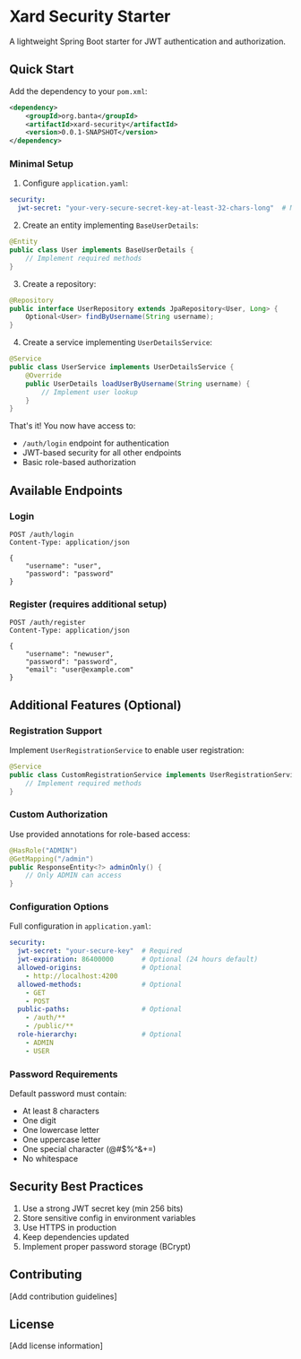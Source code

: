 # Xard Security Starter

A lightweight Spring Boot starter for JWT authentication and authorization.

## Quick Start

Add the dependency to your `pom.xml`:

```xml
<dependency>
    <groupId>org.banta</groupId>
    <artifactId>xard-security</artifactId>
    <version>0.0.1-SNAPSHOT</version>
</dependency>
```

### Minimal Setup

1. Configure `application.yaml`:
```yaml
security:
  jwt-secret: "your-very-secure-secret-key-at-least-32-chars-long"  # Must be at least 256 bits
```

2. Create an entity implementing `BaseUserDetails`:
```java
@Entity
public class User implements BaseUserDetails {
    // Implement required methods
}
```

3. Create a repository:
```java
@Repository
public interface UserRepository extends JpaRepository<User, Long> {
    Optional<User> findByUsername(String username);
}
```

4. Create a service implementing `UserDetailsService`:
```java
@Service
public class UserService implements UserDetailsService {
    @Override
    public UserDetails loadUserByUsername(String username) {
        // Implement user lookup
    }
}
```

That's it! You now have access to:
- `/auth/login` endpoint for authentication
- JWT-based security for all other endpoints
- Basic role-based authorization

## Available Endpoints

### Login
```http
POST /auth/login
Content-Type: application/json

{
    "username": "user",
    "password": "password"
}
```

### Register (requires additional setup)
```http
POST /auth/register
Content-Type: application/json

{
    "username": "newuser",
    "password": "password",
    "email": "user@example.com"
}
```

## Additional Features (Optional)

### Registration Support
Implement `UserRegistrationService` to enable user registration:
```java
@Service
public class CustomRegistrationService implements UserRegistrationService {
    // Implement required methods
}
```

### Custom Authorization
Use provided annotations for role-based access:
```java
@HasRole("ADMIN")
@GetMapping("/admin")
public ResponseEntity<?> adminOnly() {
    // Only ADMIN can access
}
```

### Configuration Options
Full configuration in `application.yaml`:
```yaml
security:
  jwt-secret: "your-secure-key"  # Required
  jwt-expiration: 86400000       # Optional (24 hours default)
  allowed-origins:               # Optional
    - http://localhost:4200
  allowed-methods:               # Optional
    - GET
    - POST
  public-paths:                  # Optional
    - /auth/**
    - /public/**
  role-hierarchy:                # Optional
    - ADMIN
    - USER
```

### Password Requirements
Default password must contain:
- At least 8 characters
- One digit
- One lowercase letter
- One uppercase letter
- One special character (@#$%^&+=)
- No whitespace

## Security Best Practices

1. Use a strong JWT secret key (min 256 bits)
2. Store sensitive config in environment variables
3. Use HTTPS in production
4. Keep dependencies updated
5. Implement proper password storage (BCrypt)

## Contributing
[Add contribution guidelines]

## License
[Add license information]
